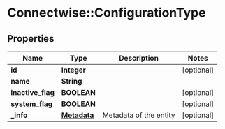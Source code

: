 # Connectwise::ConfigurationType

## Properties
Name | Type | Description | Notes
------------ | ------------- | ------------- | -------------
**id** | **Integer** |  | [optional] 
**name** | **String** |  | 
**inactive_flag** | **BOOLEAN** |  | [optional] 
**system_flag** | **BOOLEAN** |  | [optional] 
**_info** | [**Metadata**](Metadata.md) | Metadata of the entity | [optional] 



